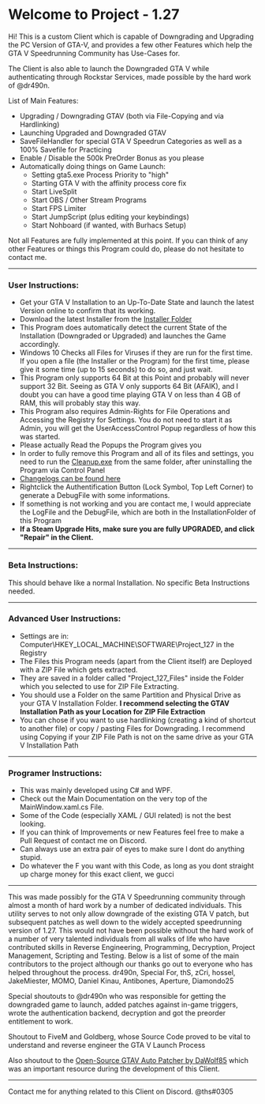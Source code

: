 # Welcome to Project - 1.27

Hi! This is a custom Client which is capable of Downgrading and Upgrading the PC Version of GTA-V, and provides a few other Features which help the GTA V Speedrunning Community has Use-Cases for.

The Client is also able to launch the Downgraded GTA V while authenticating through Rockstar Services, made possible by the hard work of @dr490n.

List of Main Features:

* Upgrading / Downgrading GTAV (both via File-Copying and via Hardlinking)
* Launching Upgraded and Downgraded GTAV
* SaveFileHandler for special GTA V Speedrun Categories as well as a 100% Savefile for Practicing
* Enable / Disable the 500k PreOrder Bonus as you please
* Automatically doing things on Game Launch:
	* Setting gta5.exe Process Priority to "high"
	* Starting GTA V with the affinity process core fix
	* Start LiveSplit
	* Start OBS / Other Stream Programs
	* Start FPS Limiter
	* Start JumpScript (plus editing your keybindings)
	* Start Nohboard (if wanted, with Burhacs Setup)

Not all Features are fully implemented at this point. If you can think of any other Features or things this Program could do, please do not hesitate to contact me.

---

### User Instructions:

* Get your GTA V Installation to an Up-To-Date State and launch the latest Version online to confirm that its working.
* Download the latest Installer from the [Installer Folder](https://github.com/TwosHusbandS/Project-127/tree/master/Installer)
* This Program does automatically detect the current State of the Installation (Downgraded or Upgraded) and launches the Game accordingly.
* Windows 10 Checks all Files for Viruses if they are run for the first time. If you open a file (the Installer or the Program) for the first time, please give it some time (up to 15 seconds) to do so, and just wait.
* This Program only supports 64 Bit at this Point and probably will never support 32 Bit. Seeing as GTA V only supports 64 Bit (AFAIK), and I doubt you can have a good time playing GTA V on less than 4 GB of RAM, this will probably stay this way.
* This Program also requires Admin-Rights for File Operations and Accessing the Registry for Settings. You do not need to start it as Admin, you will get the UserAccessControl Popup regardless of how this was started.
* Please actually Read the Popups the Program gives you
* In order to fully remove this Program and all of its files and settings, you need to run the [Cleanup.exe](https://github.com/TwosHusbandS/Project-127/raw/master/Installer/Cleanup.exe) from the same folder, after uninstalling the Program via Control Panel
* [Changelogs can be found here](https://github.com/TwosHusbandS/Project-127/tree/master/Installer/Changelogs)
* Rightclick the Authentification Button (Lock Symbol, Top Left Corner) to generate a DebugFile with some informations.
* If something is not working and you are contact me, I would appreciate the LogFile and the DebugFile, which are both in the InstallationFolder of this Program
* **If a Steam Upgrade Hits, make sure you are fully UPGRADED, and click "Repair" in the Client.**

---

### Beta Instructions:

This should behave like a normal Installation. No specific Beta Instructions needed.

---

### Advanced User Instructions:

* Settings are in: Computer\HKEY_LOCAL_MACHINE\SOFTWARE\Project_127 in the Registry
* The Files this Program needs (apart from the Client itself) are Deployed with a ZIP File which gets extracted.
* They are saved in a folder called "Project_127_Files" inside the Folder which you selected to use for ZIP File Extracting.
*  You should use a Folder on the same Partition and Physical Drive as your GTA V Installation Folder. **I recommend selecting the GTAV Installation Path as your Location for ZIP File Extraction**
* You can chose if you want to use hardlinking (creating a kind of shortcut to another file) or copy / pasting Files for Downgrading. I recommend using Copying if your ZIP File Path is not on the same drive as your GTA V Installation Path

---

### Programer Instructions:

* This was mainly developed using C# and WPF.
* Check out the Main Documentation on the very top of the MainWindow.xaml.cs File.
* Some of the Code (especially XAML / GUI related) is not the best looking.
* If you can think of Improvements or new Features feel free to make a Pull Request of contact me on Discord. 
* Can always use an extra pair of eyes to make sure I dont do anything stupid.
* Do whatever the F you want with this Code, as long as you dont straight up charge money for this exact client, we gucci

---


This was made possibly for the GTA V Speedrunning community through almost a month of hard work by a number of dedicated individuals. This utility serves to not only allow downgrade of the existing GTA V patch, but subsequent patches as well down to the widely accepted speedrunning version of 1.27. This would not have been possible without the hard work of a number of very talented individuals from all walks of life who have contributed skills in Reverse Engineering, Programming, Decryption, Project Management, Scripting and Testing. Below is a list of some of the main contributors to the project although our thanks go out to everyone who has helped throughout the process. dr490n, Special For, thS, zCri, hossel, JakeMiester, MOMO, Daniel Kinau, Antibones, Aperture, Diamondo25

Special shoutouts to @dr490n who was responsible for getting the downgraded game to launch, added patches against in-game triggers, wrote the authentication backend, decryption and got the preorder entitlement to work.

Shoutout to FiveM and Goldberg, whose Source Code proved to be vital to understand and reverse engineer the GTA V Launch Process

Also shoutout to the [Open-Source GTAV Auto Patcher by DaWolf85](https://github.com/DaWolf85/GTAVAutoPatcher) which was an important resource during the development of this Client.

----------

Contact me for anything related to this Client on Discord. @ths#0305



